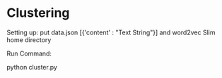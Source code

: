 # Clustering

Setting up:
put data.json [{'content' : "Text String"}] and word2vec Slim home directory

Run Command:

python cluster.py
